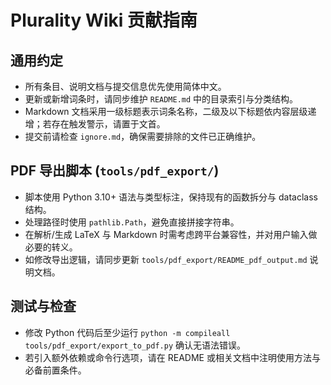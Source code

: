 # Plurality Wiki 贡献指南

## 通用约定
- 所有条目、说明文档与提交信息优先使用简体中文。
- 更新或新增词条时，请同步维护 `README.md` 中的目录索引与分类结构。
- Markdown 文档采用一级标题表示词条名称，二级及以下标题依内容层级递增；若存在触发警示，请置于文首。
- 提交前请检查 `ignore.md`，确保需要排除的文件已正确维护。

## PDF 导出脚本 (`tools/pdf_export/`)
- 脚本使用 Python 3.10+ 语法与类型标注，保持现有的函数拆分与 dataclass 结构。
- 处理路径时使用 `pathlib.Path`，避免直接拼接字符串。
- 在解析/生成 LaTeX 与 Markdown 时需考虑跨平台兼容性，并对用户输入做必要的转义。
- 如修改导出逻辑，请同步更新 `tools/pdf_export/README_pdf_output.md` 说明文档。

## 测试与检查
- 修改 Python 代码后至少运行 `python -m compileall tools/pdf_export/export_to_pdf.py` 确认无语法错误。
- 若引入额外依赖或命令行选项，请在 README 或相关文档中注明使用方法与必备前置条件。
